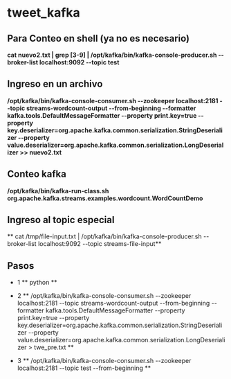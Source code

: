 # tweet_kafka

## Para Conteo en shell (ya no es necesario)
  **cat nuevo2.txt | grep [3-9] | /opt/kafka/bin/kafka-console-producer.sh --broker-list localhost:9092 --topic test**
  
## Ingreso en un archivo
  **/opt/kafka/bin/kafka-console-consumer.sh --zookeeper localhost:2181 --topic streams-wordcount-output --from-beginning --formatter kafka.tools.DefaultMessageFormatter  --property print.key=true --property key.deserializer=org.apache.kafka.common.serialization.StringDeserializer --property value.deserializer=org.apache.kafka.common.serialization.LongDeserializer >> nuevo2.txt**
  
## Conteo kafka
   **/opt/kafka/bin/kafka-run-class.sh org.apache.kafka.streams.examples.wordcount.WordCountDemo**

## Ingreso al topic especial 
   ** cat /tmp/file-input.txt | /opt/kafka/bin/kafka-console-producer.sh --broker-list localhost:9092 --topic streams-file-input**

## Pasos

* 1
	** python **

* 2
	** /opt/kafka/bin/kafka-console-consumer.sh --zookeeper localhost:2181           --topic streams-wordcount-output           --from-beginning           --formatter kafka.tools.DefaultMessageFormatter           --property print.key=true           --property key.deserializer=org.apache.kafka.common.serialization.StringDeserializer           --property value.deserializer=org.apache.kafka.common.serialization.LongDeserializer > twe_pre.txt **


* 3 
	** /opt/kafka/bin/kafka-console-consumer.sh --zookeeper localhost:2181 --topic test --from-beginning **
